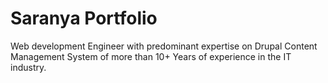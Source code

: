 # Saranya Portfolio

Web development Engineer with predominant expertise on Drupal Content Management System of more than 10+ Years of experience in the IT industry.